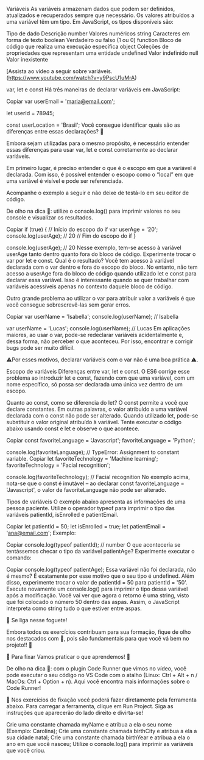 Variáveis
As variáveis armazenam dados que podem ser definidos, atualizados e recuperados sempre que necessário. Os valores atribuídos a uma variável têm um tipo. Em JavaScript, os tipos disponíveis são:

Tipo de dado	Descrição
number	Valores numéricos
string	Caracteres em forma de texto
boolean	Verdadeiro ou falso (1 ou 0)
function	Bloco de código que realiza uma execução específica
object	Coleções de propriedades que representam uma entidade
undefined	Valor indefinido
null	Valor inexistente

[Assista ao vídeo a seguir sobre variáveis.(https://www.youtube.com/watch?v=y9PscU1uMrA)


var, let e const
Há três maneiras de declarar variáveis em JavaScript:

Copiar
var userEmail = 'maria@email.com';

let userId = 78945;

const userLocation = 'Brasil';
Você consegue identificar quais são as diferenças entre essas declarações? 🤔

Embora sejam utilizadas para o mesmo propósito, é necessário entender essas diferenças para usar var, let e const corretamente ao declarar variáveis.

Em primeiro lugar, é preciso entender o que é o escopo em que a variável é declarada. Com isso, é possível entender o escopo como o “local” em que uma variável é visível e pode ser referenciada.

Acompanhe o exemplo a seguir e não deixe de testá-lo em seu editor de código.

De olho na dica 👀: utilize o console.log() para imprimir valores no seu console e visualizar os resultados.

Copiar
if (true) {
  // Início do escopo do if
  var userAge = '20';
  console.log(userAge); // 20
  // Fim do escopo do if
}

console.log(userAge); // 20
Nesse exemplo, tem-se acesso à variável userAge tanto dentro quanto fora do bloco de código. Experimente trocar o var por let e const. Qual é o resultado? Você tem acesso à variável declarada com o var dentro e fora do escopo do bloco. No entanto, não tem acesso a userAge fora do bloco de código quando utilizado let e const para declarar essa variável. Isso é interessante quando se quer trabalhar com variáveis acessíveis apenas no contexto daquele bloco de código.

Outro grande problema ao utilizar o var para atribuir valor a variáveis é que você consegue sobrescrevê-las sem gerar erros.

Copiar
var userName = 'Isabella';
console.log(userName); // Isabella

var userName = 'Lucas';
console.log(userName); // Lucas
Em aplicações maiores, ao usar o var, pode-se redeclarar variáveis acidentalmente e, dessa forma, não perceber o que aconteceu. Por isso, encontrar e corrigir bugs pode ser muito difícil.

⚠️Por esses motivos, declarar variáveis com o var não é uma boa prática ⚠️.

Escopo de variáveis
Diferenças entre var, let e const.
O ES6 corrige esse problema ao introduzir let e const, fazendo com que uma variável, com um nome específico, só possa ser declarada uma única vez dentro de um escopo.

Quanto ao const, como se diferencia do let? O const permite a você que declare constantes. Em outras palavras, o valor atribuído a uma variável declarada com o const não pode ser alterado. Quando utilizado let, pode-se substituir o valor original atribuído à variável. Tente executar o código abaixo usando const e let e observe o que acontece.

Copiar
const favoriteLanguage = 'Javascript';
favoriteLanguage = 'Python';

console.log(favoriteLanguage); 
// TypeError: Assignment to constant variable.
Copiar
let favoriteTechnology = 'Machine learning';
favoriteTechnology = 'Facial recognition';

console.log(favoriteTechnology); 
// Facial recognition
No exemplo acima, nota-se que o const é imutável – ao declarar const favoriteLanguage = 'Javascript', o valor de favoriteLanguage não pode ser alterado.

Tipos de variáveis
O exemplo abaixo apresenta as informações de uma pessoa paciente. Utilize o operador typeof para imprimir o tipo das variáveis patientId, isEnrolled e patientEmail.

Copiar
let patientId = 50;
let isEnrolled = true;
let patientEmail = 'ana@email.com';
Exemplo:

Copiar
console.log(typeof patientId); // number
O que aconteceria se tentássemos checar o tipo da variável patientAge? Experimente executar o comando:

Copiar
console.log(typeof patientAge);
Essa variável não foi declarada, não é mesmo? É exatamente por esse motivo que o seu tipo é undefined. Além disso, experimente trocar o valor de patientId = 50 para patientId = '50'. Execute novamente um console.log() para imprimir o tipo dessa variável após a modificação. Você vai ver que agora o retorno é uma string, visto que foi colocado o número 50 dentro das aspas. Assim, o JavaScript interpreta como string tudo o que estiver entre aspas.

🚀 Se liga nesse foguete!

Embora todos os exercícios contribuam para sua formação, fique de olho nos destacados com 🚀, pois são fundamentais para que você vá bem no projeto!! 👀

🚀 Para fixar
Vamos praticar o que aprendemos! 💪

De olho na dica 👀: com o plugin Code Runner que vimos no vídeo, você pode executar o seu código no VS Code com o atalho (Linux: Ctrl + Alt + n / MacOs: Ctrl + Option + n). Aqui você encontra mais informações sobre o Code Runner!

🚨 Nos exercícios de fixação você poderá fazer diretamente pela ferramenta abaixo. Para carregar a ferramenta, clique em Run Project. Siga as instruções que aparecerão do lado direito e divirta-se!

Crie uma constante chamada myName e atribua a ela o seu nome (Exemplo: Carolina);
Crie uma constante chamada birthCity e atribua a ela a sua cidade natal;
Crie uma constante chamada birthYear e atribua a ela o ano em que você nasceu;
Utilize o console.log() para imprimir as variáveis que você criou.
